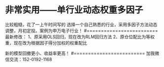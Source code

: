 # 非常实用——单行业动态权重多因子

比较粗糙，花了一上午时间写的
选择一个自己熟悉的行业，采用多因子方法动态调整，月初定投。案例为申万电子行业！
#=========================
最新修改：
1、原采用OLS回归，现在改为RLM回归方法
2、原仓位配比为等权重，现在改为根据因子得分加权的权重配比

新的模型回撤更小、收益率更高！
#=========================
加我微信交流：152-0192-1168